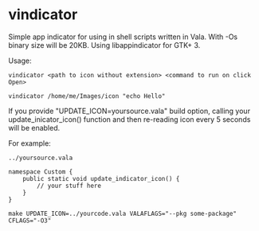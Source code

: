 # vindicator
Simple app indicator for using in shell scripts written in Vala. With -Os binary size will be 20KB.
Using libappindicator for GTK+ 3.

Usage:

`vindicator <path to icon without extension> <command to run on click Open>`

`vindicator /home/me/Images/icon "echo Hello"`


If you provide "UPDATE_ICON=yoursource.vala" build option, calling your update_inicator_icon()
function and then re-reading icon every 5 seconds will be enabled.

For example:

`../yoursource.vala`

```
namespace Custom {
	public static void update_indicator_icon() {
		// your stuff here
	}
}
```

`make UPDATE_ICON=../yourcode.vala VALAFLAGS="--pkg some-package" CFLAGS="-O3"`
